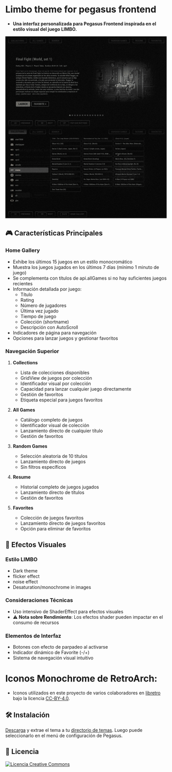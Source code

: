 # Limbo theme for pegasus frontend

- **Una interfaz personalizada para Pegasus Frontend inspirada en el estilo visual del juego LIMBO.**

![screen](https://github.com/ZagonAb/Limbo-Theme/blob/a889d053d8a03c2276dd370669cb71e242004957/.meta/screnshots/screen.png)

## 🎮 Características Principales

### Home Gallery
- Exhibe los últimos 15 juegos en un estilo monocromático
- Muestra los juegos jugados en los últimos 7 días (mínimo 1 minuto de juego)
- Se complementa con títulos de api.allGames si no hay suficientes juegos recientes
- Información detallada por juego:
  - Título
  - Rating
  - Número de jugadores
  - Última vez jugado
  - Tiempo de juego
  - Colección (shortname)
  - Descripción con AutoScroll
- Indicadores de página para navegación
- Opciones para lanzar juegos y gestionar favoritos

### Navegación Superior

1. **Collections**
   - Lista de colecciones disponibles
   - GridView de juegos por colección
   - Identificador visual por colección
   - Capacidad para lanzar cualquier juego directamente
   - Gestión de favoritos
   - Etiqueta especial para juegos favoritos

2. **All Games**
   - Catálogo completo de juegos
   - Identificador visual de colección
   - Lanzamiento directo de cualquier título
   - Gestión de favoritos

3. **Random Games**
   - Selección aleatoria de 10 títulos
   - Lanzamiento directo de juegos
   - Sin filtros específicos

4. **Resume**
   - Historial completo de juegos jugados
   - Lanzamiento directo de títulos
   - Gestión de favoritos

5. **Favorites**
   - Colección de juegos favoritos
   - Lanzamiento directo de juegos favoritos
   - Opción para eliminar de favoritos

## 🎨 Efectos Visuales

### Estilo LIMBO
- Dark theme
- flicker effect
- noise effect
- Desaturation/monochrome in images

### Consideraciones Técnicas
- Uso intensivo de ShaderEffect para efectos visuales
- ⚠️ **Nota sobre Rendimiento**: Los efectos shader pueden impactar en el consumo de recursos

### Elementos de Interfaz
- Botones con efecto de parpadeo al activarse
- Indicador dinámico de Favorite (-/+)
- Sistema de navegación visual intuitivo

# Iconos Monochrome de RetroArch:
- Iconos utilizados en este proyecto de varios colaboradores en [libretro](https://github.com/libretro/retroarch-assets/tree/master/xmb/monochrome/png) bajo la licencia [CC-BY-4.0](https://creativecommons.org/licenses/by/4.0/deed.en).

## 🛠️ Instalación

[Descarga](https://github.com/ZagonAb/Limbo/archive/refs/heads/main.zip) y extrae el tema a tu [directorio de temas](http://pegasus-frontend.org/docs/user-guide/installing-themes). Luego puede seleccionarlo en el menú de configuración de Pegasus.

## 📜 Licencia

<a rel="license" href="http://creativecommons.org/licenses/by-nc-sa/4.0/"><img alt="Licencia Creative Commons" style="border-width:0" src="https://i.creativecommons.org/l/by-nc-sa/4.0/88x31.png" /></a><br /><a rel="license" href="http://creativecommons.org/licenses/by-nc-sa/4.0/"></a>
